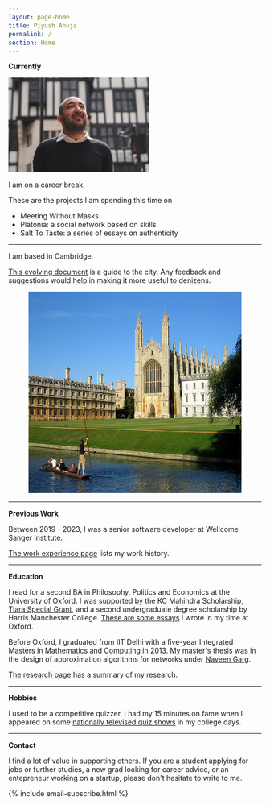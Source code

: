 ```yaml
---
layout: page-home
title: Piyush Ahuja
permalink: /
section: Home
---
```





**Currently**



<img class='inset right' src="files/images/mypic2.jpeg" title='Piyush Ahuja' width='280px'  />   


I am on a career break.


<!-- I would like to bring philosophy to bear on daily life through products people use and events they attend.  -->

These are the projects I am spending this time on


* Meeting Without Masks
* Platonia: a social network based on skills 
* Salt To Taste: a series of essays on authenticity
  

<!-- * [A Writing Course](https://piyushahuja.com/courses/writing/intro)

  
----



 I also frequently travel to London and Oxford.
 -->
<!-- **Also**



I would love to run a meditation group and [a writing workshop](/courses/writing/intro) in Cambridge. I'm looking for volunteer participants: if this interests you, please reach out!
 -->

----


I am based in Cambridge. 

[This evolving document](/cambridge) is a guide to the city. Any feedback and suggestions would help in making it more useful to denizens.

<center>

<figure>
    <img src="files/images/oxford/cam.jpg" alt="Cambridge" width="550" height= "400" /> 

    


 <figcaption></figcaption> 
</figure>
</center>



---




**Previous Work**

Between 2019 - 2023, I was a senior software developer at Wellcome Sanger Institute.

[The work experience page](/work) lists my work history.

---

**Education** 

I read for a second BA in Philosophy, Politics and Economics at the University of Oxford.  I was supported by the KC Mahindra Scholarship, [Tiara Special Grant](https://www.tiarafoundation.com/copy-of-tiara-special-grant), and a second undergraduate degree scholarship by Harris Manchester College. [These are some essays](/philosophy) I wrote in my time at Oxford. 

Before Oxford, I graduated from IIT Delhi with a five-year Integrated Masters in Mathematics and Computing in 2013. My master's thesis was in the design of approximation algorithms for networks under [Naveen Garg](https://en.wikipedia.org/wiki/Naveen_Garg). 

[The research page](/research) has a summary of my research.

----

**Hobbies** 

I used to be a competitive quizzer. I had my 15 minutes on fame when I appeared on some [nationally televised quiz shows](https://www.youtube.com/watch?v=-5pdjrdj0uA) in my college days. 

<!-- My [master's thesis]([link to my thesis][thesis]) was in the design of approximation algorithms for networks under [Naveen Garg](https://en.wikipedia.org/wiki/Naveen_Garg).  -->


<!-- The [work section](/work)  spells out my professional experience in greater detail.  
 -->





<!-- 
 One of the best way to learn is to teach it to someone. Platonia allows one to organize one-on-one meetups with people for learning-and-teaching. Give it a try! Here's the [download link for iOS]((http://itunes.com/apps/platonia)) and here's the [download link for Android](https://play.google.com/store/apps/details?id=com.platonia_client). -->

<!-- - **Teaching:**  I am interested in teaching or mentoring opportunies in philosophy, algorithms, and creative writing.

- **Learning:** I am looking for people interested in practicing Improv, First Aid, or Wilderness survival skills.  

- **Creative Collaborations:** If you'd like to collaborate on something for *fun*, please don't hesitate to reach out. Here are some ideas: a podcast, a comedy sketch, a mobile app, or any long-form writing assignment. 
 -->

----

**Contact**

I find a lot of value in supporting others. If you are a student applying for jobs or further studies, a new grad looking for career advice, or an entepreneur working on a startup, please don't hesitate to write to me.


{% include email-subscribe.html %}


[resumeFile]: ../files/piyush_resume.pdf 
[thesis]: ../files/research/thesis.pdf

 

